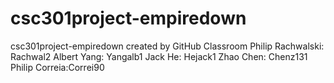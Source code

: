# csc301project-empiredown
csc301project-empiredown created by GitHub Classroom
Philip Rachwalski: Rachwal2
Albert Yang: Yangalb1
Jack He: Hejack1
Zhao Chen: Chenz131
Philip Correia:Correi90
